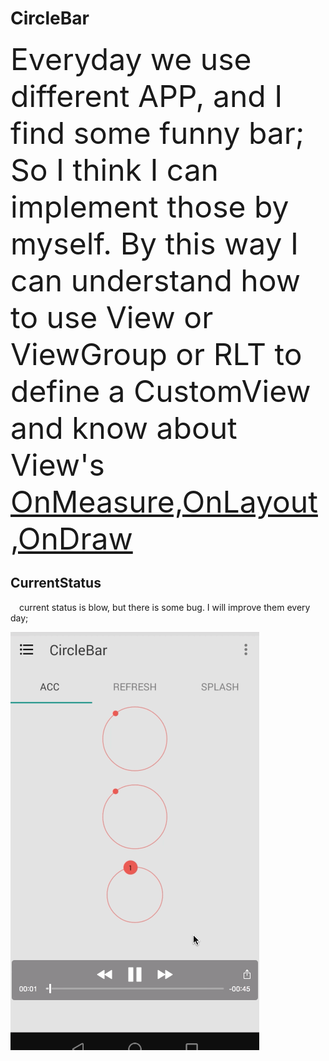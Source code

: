 # CircleBar
<font size=14>Everyday we use different APP, and I find some funny bar; So I think I can implement those by myself.
By this way I can understand how to use View or ViewGroup or RLT to define a CustomView and know about View's [OnMeasure,OnLayout,OnDraw](https://developer.android.com/training/custom-views/index.html)</font>

## CurrentStatus

&emsp;current status is blow, but there is some bug. I will improve them every day;

![alt tag](/screenshot/customview.gif)


